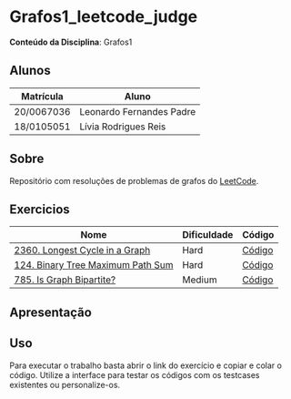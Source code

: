 # Grafos1_leetcode_judge

**Conteúdo da Disciplina**: Grafos1<br>

## Alunos
|Matrícula | Aluno |
| -- | -- |
| 20/0067036  |  Leonardo Fernandes Padre |
| 18/0105051  |  Lívia Rodrigues Reis |

## Sobre 
Repositório com resoluções de problemas de grafos do [LeetCode](https://leetcode.com/).

## Exercicios
|Nome | Dificuldade | Código |
| -- | -- | -- |
|[2360. Longest Cycle in a Graph](https://leetcode.com/problems/longest-cycle-in-a-graph/description) | Hard | [Código](./exercises_leetcode/2360_hard/README.md) |
| [124. Binary Tree Maximum Path Sum](https://leetcode.com/problems/binary-tree-maximum-path-sum/description/) | Hard | [Código](./exercises_leetcode/124_hard/README.md) |
| [785. Is Graph Bipartite?](https://leetcode.com/problems/is-graph-bipartite/description/) | Medium | [Código](./exercises_leetcode/785_medium/README.md) |

## Apresentação


## Uso 
Para executar o trabalho basta abrir o link do exercício e copiar e colar o código. Utilize a interface para testar os códigos com os testcases existentes ou personalize-os.


